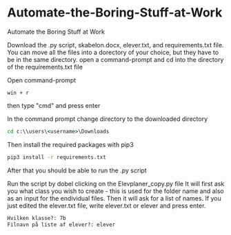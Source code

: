 # Automate-the-Boring-Stuff-at-Work
Automate the Boring Stuff at Work

Download the .py script, skabelon.docx, elever.txt, and requirements.txt file.
You can move all the files into a dorectory of your choice, but they have to be in the same directory. 
open a command-prompt and cd into the directory of the requirements.txt file

Open command-prompt
```
win + r
```
then type "cmd" and press enter

In the command prompt change directory to the downloaded directory

```cmd
cd c:\\users\<username>\Downloads
``` 

Then install the required packages with pip3
```cmd
pip3 install -r requirements.txt
```

After that you should be able to run the .py script

Run the script by dobel clicking on the Elevplaner_copy.py file
It will first ask you what class you wish to create - this is used for the folder name and also as an input for the endividual files.
Then it will ask for a list of names. If you just edited the elever.txt file, write elever.txt or elever and press enter.

```cmd
Hvilken klasse?: 7b
Filnavn på liste af elever?: elever
```
